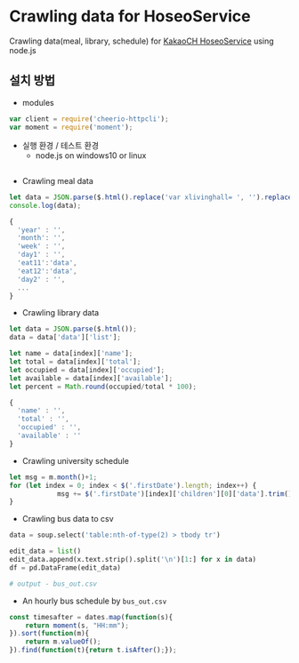 # Crawling data for HoseoService

Crawling data(meal, library, schedule) for [KakaoCH HoseoService](https://github.com/Xenia101/HoseoService-on-Kakao-ch) using node.js

## 설치 방법

- modules
```javascript 
var client = require('cheerio-httpcli');
var moment = require('moment');
``` 

- 실행 환경 / 테스트 환경
  - node.js on windows10 or linux
  
## 

- Crawling meal data

```javascript
let data = JSON.parse($.html().replace('var xlivinghall= ', '').replace(';', ''));
console.log(data);
```

```javascript
{
  'year' : '',
  'month': '',
  'week' : '',
  'day1' : '',
  'eat11':'data',
  'eat12':'data',
  'day2' : '',
  ...
}
```

- Crawling library data

```javascript
let data = JSON.parse($.html());
data = data['data']['list'];

let name = data[index]['name'];
let total = data[index]['total'];
let occupied = data[index]['occupied'];
let available = data[index]['available'];
let percent = Math.round(occupied/total * 100);
```

```javascript 
{
  'name' : '',
  'total' : '',
  'occupied' : '',
  'available' : ''
}
```

- Crawling university schedule

```javascript
let msg = m.month()+1;
for (let index = 0; index < $('.firstDate').length; index++) {
            msg += $('.firstDate')[index]['children'][0]['data'].trim() + " : " + $('td h4')[index]['children'][0]['data'].trim() + "\n";
}
```

- Crawling bus data to csv

```python
data = soup.select('table:nth-of-type(2) > tbody tr')

edit_data = list()
edit_data.append(x.text.strip().split('\n')[1:] for x in data)
df = pd.DataFrame(edit_data)

# output - bus_out.csv
```

- An hourly bus schedule by ```bus_out.csv```

```javascript
const timesafter = dates.map(function(s){
    return moment(s, "HH:mm");
}).sort(function(m){
    return m.valueOf();
}).find(function(t){return t.isAfter();});
```
